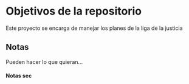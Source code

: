 # Objetivos de la repositorio

Este proyecto se encarga de manejar los planes de la liga de la justicia


## Notas
Pueden hacer lo que quieran...


#### Notas sec

